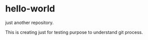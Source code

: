 # hello-world
just another repository.

This is creating just for testing purpose to understand git process.
